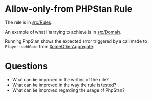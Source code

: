 # Allow-only-from PHPStan Rule

The rule is in [src/Rules](./src/Rules).

An example of what I'm trying to achieve is in [src/Domain](./src/Domain).

Running PhpStan shows the expected error triggered by a call made to `Player::addGame` from
[SomeOtherAggregate](./src/Domain/SomeOtherAggregate.php).

# Questions
* What can be improved in the writing of the rule?
* What can be improved in the way the rule is tested?
* What can be improved regarding the usage of PhpStan?
